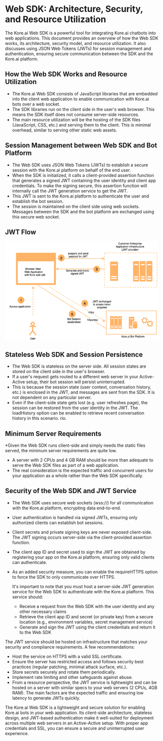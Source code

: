 # Web SDK: Architecture, Security, and Resource Utilization

The Kore.ai Web SDK is a powerful tool for integrating Kore.ai chatbots into web applications. This document provides an overview of how the Web SDK works, its architecture, security model, and resource utilization. It also discusses using JSON Web Tokens (JWTs) for session management and authentication, ensuring secure communication between the SDK and the Kore.ai platform.

## How the Web SDK Works and Resource Utilization


* The Kore.ai Web SDK consists of JavaScript libraries that are embedded into the client web application to enable communication with Kore.ai bots over a web socket.
* The SDK libraries run on the client side in the user's web browser. This means the SDK itself does not consume server-side resources.
* The main resource utilization will be the hosting of the SDK files (JavaScript, CSS, etc.) and serving them to the client. This is minimal overhead, similar to serving other static web assets.


## Session Management between Web SDK and Bot Platform



* The Web SDK uses JSON Web Tokens (JWTs) to establish a secure session with the Kore.ai platform on behalf of the end user.
* When the SDK is initialized, it calls a client-provided assertion function that generates a signed JWT containing the user identity and client app credentials. To make the signing secure, this assertion function will internally call the JWT generation service to get the JWT.
* This JWT is sent to the Kore.ai platform to authenticate the user and establish the bot session.
* The session is maintained on the client side using web sockets. Messages between the SDK and the bot platform are exchanged using this secure web socket.


## JWT Flow




![JWT Flow](./images/JWT-flow.png "JWT Flow")


## Stateless Web SDK and Session Persistence


* The Web SDK is stateless on the server side. All session states are stored on the client side in the user's browser.
* If a user's request gets routed to a different web server in your Active-Active setup, their bot session will persist uninterrupted.
* This is because the session state (user context, conversation history, etc.) is enclosed in the JWT, and messages are sent from the SDK. It is not dependent on any particular server.
* Even if the client-side state gets lost (e.g. user refreshes page), the session can be restored from the user identity in the JWT. The loadHistory option can be enabled to retrieve recent conversation history in this scenario.
rio.

## Minimum Server Requirements



*Given the Web SDK runs client-side and simply needs the static files served, the minimum server requirements are quite low.
* A server with 2 CPUs and 4 GB RAM should be more than adequate to serve the Web SDK files as part of a web application.
* The real consideration is the expected traffic and concurrent users for your application as a whole rather than the Web SDK specifically.


## Security of the Web SDK and JWT Service




* The Web SDK uses secure web sockets (wss://) for all communication with the Kore.ai platform, encrypting data end-to-end.
* User authentication is handled via signed JWTs, ensuring only authorized clients can establish bot sessions.
* Client secrets and private signing keys are never exposed client-side. The JWT signing occurs server-side via the client-provided assertion function.
* The client app ID and secret used to sign the JWT are obtained by registering your app on the Kore.ai platform, ensuring only valid clients can authenticate.
* As an added security measure, you can enable the requireHTTPS option to force the SDK to only communicate over HTTPS.

    It's important to note that you must host a server-side JWT generation service for the Web SDK to authenticate with the Kore.ai platform. This service should:

    * Receive a request from the Web SDK with the user identity and any other necessary claims
    * Retrieve the client app ID and secret (or private key) from a secure location (e.g., environment variables, secret management service)
    * Generate and sign the JWT using the client credentials and return it to the Web SDK

The JWT service should be hosted on infrastructure that matches your security and compliance requirements. A few recommendations:



* Host the service on HTTPS with a valid SSL certificate.
* Ensure the server has restricted access and follows security best practices (regular patching, minimal attack surface, etc.).
* Store secrets securely and rotate them periodically.
* Implement rate limiting and other safeguards against abuse.
* From a resource perspective, the JWT service is lightweight and can be hosted on a server with similar specs to your web servers (2 CPUs, 4GB RAM). The main factors are the expected traffic and ensuring low latency to generate JWTs quickly.

The Kore.ai Web SDK is a lightweight and secure solution for enabling Kore.ai bots in your web application. Its client-side architecture, stateless design, and JWT-based authentication make it well-suited for deployment across multiple web servers in an Active-Active setup. With proper app credentials and SSL, you can ensure a secure and uninterrupted user experience.
